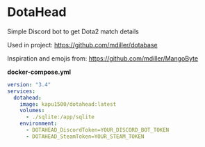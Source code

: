 # DotaHead

Simple Discord bot to get Dota2 match details

Used in project: https://github.com/mdiller/dotabase

Inspiration and emojis from: https://github.com/mdiller/MangoByte

**docker-compose.yml**

```yaml
version: "3.4"
services:
  dotahead:
    image: kapu1500/dotahead:latest
    volumes:
      - ./sqlite:/app/sqlite
    environment:
      - DOTAHEAD_DiscordToken=YOUR_DISCORD_BOT_TOKEN
      - DOTAHEAD_SteamToken=YOUR_STEAM_TOKEN
```
